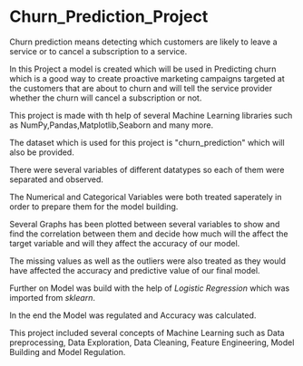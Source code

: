 # Churn_Prediction_Project

Churn prediction means detecting which customers are likely to leave a service or to cancel a subscription to a service.

In this Project a model is created which will be used in Predicting churn which is a good way to create proactive marketing campaigns targeted at the customers that are about to churn and will tell the service provider whether the churn will cancel a subscription or not.

This project is made with th help of several Machine Learning libraries such as NumPy,Pandas,Matplotlib,Seaborn and many more.

The dataset which is used for this project is "churn_prediction" which will also be provided.

There were several variables of different datatypes so each of them were separated and observed.

The Numerical and Categorical Variables were both treated saperately in order to prepare them for the model building.

Several Graphs has been plotted between several variables to show and find the correlation between them and decide how much will the affect the target variable and will they affect the accuracy of our model.

The missing values as well as the outliers were also treated as they would have affected the accuracy and predictive value of our final model.

Further on Model was build with the help of *Logistic Regression* which was imported from *sklearn*.

In the end the Model was regulated and Accuracy was calculated.

This project included several concepts of Machine Learning such as Data preprocessing, Data Exploration, Data Cleaning, Feature Engineering, Model Building and Model Regulation.
